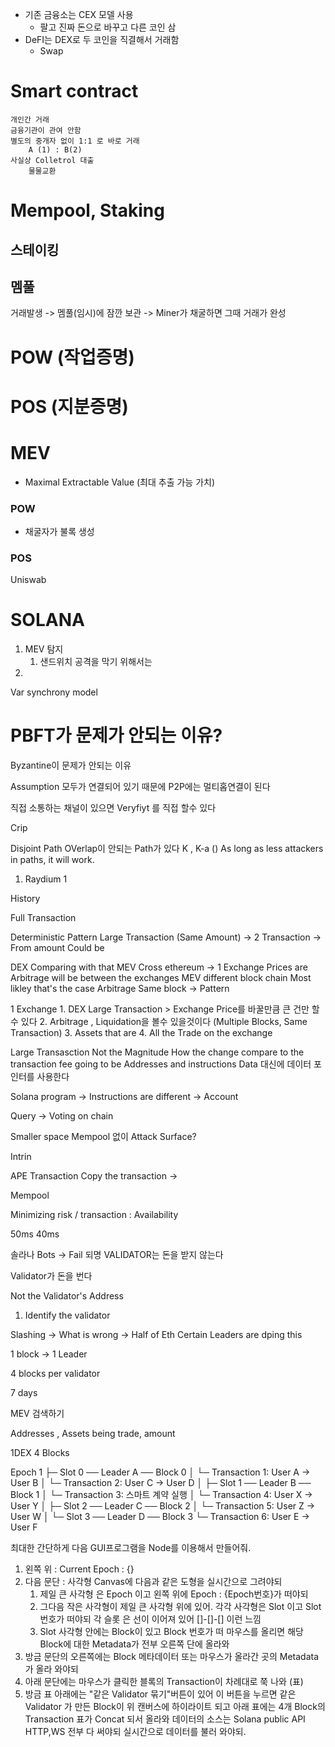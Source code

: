 - 기존 금융소는 CEX 모델 사용
	- 팔고 진짜 돈으로 바꾸고 다른 코인 삼
- DeFI는 DEX로 두 코인을 직결해서 거래함
	- Swap

# Smart contract
	개인간 거래
	금융기관이 관여 안함
	별도의 중개자 없이 1:1 로 바로 거래
		A (1) : B(2)
	사실상 Colletrol 대출
		물물교환
	
	

# Mempool, Staking
## 스테이킹
## 멤풀
거래발생 -> 멤풀(임시)에 잠깐 보관 -> Miner가 채굴하면 그때 거래가 완성

# POW (작업증명)

# POS (지분증명)
# MEV
- Maximal Extractable Value (최대 추출 가능 가치)
### POW
- 채굴자가 불록 생성
### POS


Uniswab


# SOLANA
1. MEV 탐지
	1. 샌드위치 공격을 막기 위해서는 
2. 


Var synchrony model 


# PBFT가 문제가 안되는 이유?
Byzantine이 문제가 안되는 이유

Assumption
모두가 연결되어 있기 때문에
P2P에는 멀티홉연결이 된다

직접 소통하는 채널이 있으면 Veryfiyt 를 직접 할수 있다

Crip 

Disjoint Path
OVerlap이 안되는 Path가 있다
K , K-a ()
As long as less attackers in paths, it will work.



1. Raydium 1



History

Full Transaction


Deterministic
	Pattern
		Large Transaction (Same Amount)	-> 2 Transaction -> From amount 
		Could be 

DEX
	Comparing with that
	MEV Cross ethereum -> 1 Exchange
		Prices are Arbitrage will be between the exchanges
	MEV different block chain
	Most likley that's the case
	Arbitrage
	Same block -> 
	Pattern

1 Exchange
	1. DEX Large Transaction > Exchange Price를 바꿀만큼 큰 건만 할수 있다
	2. Arbitrage , Liquidation을 볼수 있을것이다 (Multiple Blocks, Same Transaction)
	3. Assets that are
	4. All the Trade on the exchange

Large Transasction
	Not the Magnitude
	How the change compare to the transaction fee going to be 
		Addresses and instructions
	Data 대신에 데이터 포인터를 사용한다

Solana program -> Instructions are different -> Account

Query -> Voting on chain 

Smaller space
	Mempool 없이
	Attack Surface? 

Intrin

APE Transaction
	Copy the transaction -> 

Mempool

Minimizing risk / transaction : Availability 


50ms 40ms

솔라나
	Bots -> Fail 되명 VALIDATOR는 돈을 받지 않는다

Validator가 돈을 번다


Not the Validator's Address 
1. Identify the validator

Slashing -> What is wrong -> Half of Eth
Certain Leaders are dping this

1 block -> 1 Leader

4 blocks per validator

7 days

MEV 검색하기


Addresses , Assets being trade, amount 

1DEX
4 Blocks


Epoch 1
 ├─ Slot 0 ── Leader A ── Block 0
 │                └─ Transaction 1: User A → User B
 │                └─ Transaction 2: User C → User D
 │
 ├─ Slot 1 ── Leader B ── Block 1
 │                └─ Transaction 3: 스마트 계약 실행
 │                └─ Transaction 4: User X → User Y
 │
 ├─ Slot 2 ── Leader C ── Block 2
 │                └─ Transaction 5: User Z → User W
 │
 └─ Slot 3 ── Leader D ── Block 3
                  └─ Transaction 6: User E → User F

최대한 간단하게 다음 GUI프로그램을 Node를 이용해서 만들어줘.
1. 왼쪽 위 : Current Epoch : {}
2. 다음 문단 : 사각형 Canvas에 다음과 같은 도형을 실시간으로 그려야되
	1. 제일 큰 사각형 은 Epoch 이고 왼쪽 위에 Epoch : {Epoch번호}가 떠야되
	2. 그다음 작은 사각형이 제일 큰 사각형 위에 있어. 각각 사각형은 Slot 이고 Slot 번호가 떠야되 각 슬롯 은 선이 이어져 있어 []-[]-[] 이런 느낌
	4. Slot 사각형 안에는 Block이 있고 Block 번호가 떠 마우스를 올리면 해당 Block에 대한 Metadata가 전부 오른쪽 단에 올라와
3. 방금 문단의 오른쪽에는 Block 메타데이터 또는 마우스가 올라간 곳의 Metadata가 올라 와야되
4. 아래 문단에는 마우스가 클릭한 블록의 Transaction이 차례대로 쭉 나와 (표)
5. 방금 표 아래에는 "같은 Validator 묶기"버튼이 있어 이 버튼을 누르면 같은 Validator 가 만든 Block이 위 캔버스에 하이라이트 되고 아래 표에는 4개 Block의 Transaction 표가 Concat 되서 올라와
데이터의 소스는 Solana public API HTTP,WS 전부 다 써야되 실시간으로 데이터를 불러 와야되.